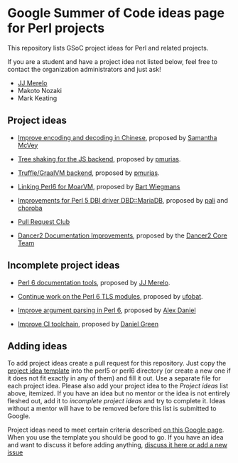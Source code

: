 # Google Summer of Code ideas page for Perl projects

This repository lists GSoC project ideas for Perl and related projects.

If you are a student and have a project idea not listed below, feel free to contact the organization administrators and just ask!

* [JJ Merelo](https://github.com/JJ)
* Makoto Nozaki
* Mark Keating


Project ideas
-------------

* [Improve encoding and decoding in Chinese](perl6/encoding-decoding.md),
  proposed by [Samantha McVey](https://github.com/samcv)
  
* [Tree shaking for the JS backend](perl6/js-tree-shaking.md), proposed by [pmurias](https://github.com/pmurias).

* [Truffle/GraalVM backend](perl6/truffle.md), proposed by [pmurias](https://github.com/pmurias).

* [Linking Perl6 for MoarVM](perl6/linking.md), proposed by [Bart Wiegmans](https://github.com/bdw)

* [Improvements for Perl 5 DBI driver DBD::MariaDB](perl5/DBD-MariaDB.pod), proposed by
  [pali](https://github.com/pali) and [choroba](https://github.com/choroba)

* [Pull Request Club](perl5/PullRequestClub.md)

* [Dancer2 Documentation Improvements](perl5/dancer2-docs.md), proposed by the 
  [Dancer2 Core Team](https://github.com/PerlDancer)

Incomplete project ideas
------------------------

* [Perl 6 documentation tools](perl6/docs.md), proposed by [JJ Merelo](https://github.com/JJ).

* [Continue work on the Perl 6 TLS modules](perl6/TLS.md), proposed
  by [ufobat](https://github.com/ufobat).

* [Improve argument parsing in Perl 6](perl6/argument-parsing.md),
  proposed by [Alex Daniel](https://github.com/AlexDaniel)

* [Improve CI toolchain](perl6/build-toolchain-improvements.md),
  proposed by [Daniel Green](https://github.com/masterduke17)


Adding ideas
------------

To add project ideas create a pull request for this repository.
Just copy the [project idea template](project_template.md) into the perl5 or perl6 directory (or create a new one if it does not fit exactly in any of them) and fill it out. Use a separate file for each project idea.
Please also add your project idea to the *Project ideas* list above, itemized. If you have an idea but no mentor or the idea is not entirely fleshed out, add it to *incomplete project ideas* and try to complete it. Ideas without a mentor will have to be removed before this list is submitted to Google.

Project ideas need to meet certain criteria described [on this Google page](https://google.github.io/gsocguides/mentor/defining-a-project-ideas-list). When you use the template you should be good to go. If you have an idea and want to discuss it before adding anything, [discuss it here or add a new issue](https://github.com/perl-gsoc-2019/ideas/issues/8)
